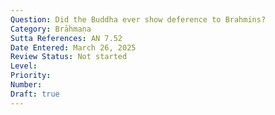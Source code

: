 ```yaml
---
Question: Did the Buddha ever show deference to Brahmins?
Category: Brāhmaṇa
Sutta References: AN 7.52
Date Entered: March 26, 2025
Review Status: Not started
Level: 
Priority: 
Number: 
Draft: true
---
```

